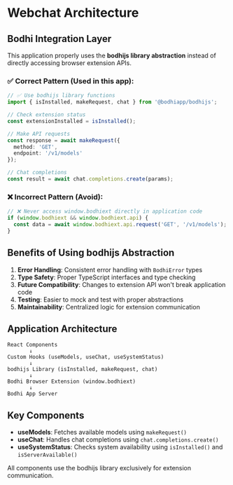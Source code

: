 # Webchat Architecture

## Bodhi Integration Layer

This application properly uses the **bodhijs library abstraction** instead of directly accessing browser extension APIs.

### ✅ Correct Pattern (Used in this app):

```typescript
// ✅ Use bodhijs library functions
import { isInstalled, makeRequest, chat } from '@bodhiapp/bodhijs';

// Check extension status
const extensionInstalled = isInstalled();

// Make API requests
const response = await makeRequest({
  method: 'GET',
  endpoint: '/v1/models'
});

// Chat completions
const result = await chat.completions.create(params);
```

### ❌ Incorrect Pattern (Avoid):

```typescript
// ❌ Never access window.bodhiext directly in application code
if (window.bodhiext && window.bodhiext.api) {
  const data = await window.bodhiext.api.request('GET', '/v1/models');
}
```

## Benefits of Using bodhijs Abstraction

1. **Error Handling**: Consistent error handling with `BodhiError` types
2. **Type Safety**: Proper TypeScript interfaces and type checking
3. **Future Compatibility**: Changes to extension API won't break application code
4. **Testing**: Easier to mock and test with proper abstractions
5. **Maintainability**: Centralized logic for extension communication

## Application Architecture

```
React Components
       ↓
Custom Hooks (useModels, useChat, useSystemStatus)
       ↓
bodhijs Library (isInstalled, makeRequest, chat)
       ↓
Bodhi Browser Extension (window.bodhiext)
       ↓
Bodhi App Server
```

## Key Components

- **useModels**: Fetches available models using `makeRequest()`
- **useChat**: Handles chat completions using `chat.completions.create()`
- **useSystemStatus**: Checks system availability using `isInstalled()` and `isServerAvailable()`

All components use the bodhijs library exclusively for extension communication. 